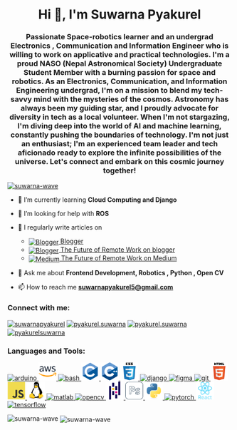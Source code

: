 <h1 align="center">Hi 👋, I'm Suwarna Pyakurel</h1>
<h3 align="center">Passionate Space-robotics learner and an undergrad Electronics , Communication and Information Engineer who is willing to work on applicative and practical technologies. I'm a proud NASO (Nepal Astronomical Society) Undergraduate Student Member with a burning passion for space and robotics. As an Electronics, Communication, and Information Engineering undergrad, I'm on a mission to blend my tech-savvy mind with the mysteries of the cosmos. Astronomy has always been my guiding star, and I proudly advocate for diversity in tech as a local volunteer. When I'm not stargazing, I'm diving deep into the world of AI and machine learning, constantly pushing the boundaries of technology. I'm not just an enthusiast; I'm an experienced team leader and tech aficionado ready to explore the infinite possibilities of the universe. Let's connect and embark on this cosmic journey together!</h3>


<p align="left"> <a href="https://github.com/ryo-ma/github-profile-trophy"><img src="https://github-profile-trophy.vercel.app/?username=suwarna-wave" alt="suwarna-wave" /></a> </p>

- 🌱 I’m currently learning **Cloud Computing and Django**

- 🤝 I’m looking for help with **ROS**

- 📝 I regularly write articles on 
  - <a href="https://www.blogger.com/blog/posts/4114355725744733275?hl=en&tab=jj" target="_blank"><img align="center" src="https://cdn.jsdelivr.net/npm/simple-icons@v3/icons/blogger.svg" alt="Blogger" height="20" width="20" /> Blogger</a>
  - <a href="https://techtalksloud.blogspot.com/2024/08/the-future-of-remote-work-leveraging.html" target="_blank"><img align="center" src="https://cdn.jsdelivr.net/npm/simple-icons@v3/icons/blogger.svg" alt="Blogger" height="20" width="20" /> The Future of Remote Work on blogger </a>
  - <a href="https://medium.com/@suwarnapyakurel/the-future-of-remote-work-leveraging-technology-for-a-hybrid-workforce-4439f3d16dec" target="_blank"><img align="center" src="https://cdn.jsdelivr.net/npm/simple-icons@v3/icons/medium.svg" alt="Medium" height="20" width="20" /> The Future of Remote Work on Medium</a>

- 💬 Ask me about **Frontend Development, Robotics , Python , Open CV**

- 📫 How to reach me **suwarnapyakurel5@gmail.com**

<h3 align="left">Connect with me:</h3>
<p align="left">
<a href="https://linkedin.com/in/suwarnapyakurel" target="blank"><img align="center" src="https://raw.githubusercontent.com/rahuldkjain/github-profile-readme-generator/master/src/images/icons/Social/linked-in-alt.svg" alt="suwarnapyakurel" height="30" width="40" /></a>
<a href="https://fb.com/pyakurel.suwarna" target="blank"><img align="center" src="https://raw.githubusercontent.com/rahuldkjain/github-profile-readme-generator/master/src/images/icons/Social/facebook.svg" alt="pyakurel.suwarna" height="30" width="40" /></a>
<a href="https://instagram.com/pyakurel.suwarna" target="_blank">
    <img align="center" src="https://raw.githubusercontent.com/rahuldkjain/github-profile-readme-generator/master/src/images/icons/Social/instagram.svg" alt="pyakurel.suwarna" height="30" width="40" />
</a>
<a href="https://www.hackerrank.com/pyakurelsuwarna" target="_blank">
    <img align="center" src="https://raw.githubusercontent.com/rahuldkjain/github-profile-readme-generator/master/src/images/icons/Social/hackerrank.svg" alt="pyakurelsuwarna" height="30" width="40" />
</a>
</p>

<h3 align="left">Languages and Tools:</h3>
<p align="left"> <a href="https://www.arduino.cc/" target="_blank" rel="noreferrer"> <img src="https://cdn.worldvectorlogo.com/logos/arduino-1.svg" alt="arduino" width="40" height="40"/> </a> <a href="https://aws.amazon.com" target="_blank" rel="noreferrer"> <img src="https://raw.githubusercontent.com/devicons/devicon/master/icons/amazonwebservices/amazonwebservices-original-wordmark.svg" alt="aws" width="40" height="40"/> </a> <a href="https://www.gnu.org/software/bash/" target="_blank" rel="noreferrer"> <img src="https://www.vectorlogo.zone/logos/gnu_bash/gnu_bash-icon.svg" alt="bash" width="40" height="40"/> </a> <a href="https://www.cprogramming.com/" target="_blank" rel="noreferrer"> <img src="https://raw.githubusercontent.com/devicons/devicon/master/icons/c/c-original.svg" alt="c" width="40" height="40"/> </a> <a href="https://www.w3schools.com/cpp/" target="_blank" rel="noreferrer"> <img src="https://raw.githubusercontent.com/devicons/devicon/master/icons/cplusplus/cplusplus-original.svg" alt="cplusplus" width="40" height="40"/> </a> <a href="https://www.w3schools.com/css/" target="_blank" rel="noreferrer"> <img src="https://raw.githubusercontent.com/devicons/devicon/master/icons/css3/css3-original-wordmark.svg" alt="css3" width="40" height="40"/> </a> <a href="https://www.djangoproject.com/" target="_blank" rel="noreferrer"> <img src="https://cdn.worldvectorlogo.com/logos/django.svg" alt="django" width="40" height="40"/> </a> <a href="https://www.figma.com/" target="_blank" rel="noreferrer"> <img src="https://www.vectorlogo.zone/logos/figma/figma-icon.svg" alt="figma" width="40" height="40"/> </a> <a href="https://git-scm.com/" target="_blank" rel="noreferrer"> <img src="https://www.vectorlogo.zone/logos/git-scm/git-scm-icon.svg" alt="git" width="40" height="40"/> </a> <a href="https://www.w3.org/html/" target="_blank" rel="noreferrer"> <img src="https://raw.githubusercontent.com/devicons/devicon/master/icons/html5/html5-original-wordmark.svg" alt="html5" width="40" height="40"/> </a> <a href="https://developer.mozilla.org/en-US/docs/Web/JavaScript" target="_blank" rel="noreferrer"> <img src="https://raw.githubusercontent.com/devicons/devicon/master/icons/javascript/javascript-original.svg" alt="javascript" width="40" height="40"/> </a> <a href="https://www.linux.org/" target="_blank" rel="noreferrer"> <img src="https://raw.githubusercontent.com/devicons/devicon/master/icons/linux/linux-original.svg" alt="linux" width="40" height="40"/> </a> <a href="https://www.mathworks.com/" target="_blank" rel="noreferrer"> <img src="https://upload.wikimedia.org/wikipedia/commons/2/21/Matlab_Logo.png" alt="matlab" width="40" height="40"/> </a> <a href="https://opencv.org/" target="_blank" rel="noreferrer"> <img src="https://www.vectorlogo.zone/logos/opencv/opencv-icon.svg" alt="opencv" width="40" height="40"/> </a> <a href="https://pandas.pydata.org/" target="_blank" rel="noreferrer"> <img src="https://raw.githubusercontent.com/devicons/devicon/2ae2a900d2f041da66e950e4d48052658d850630/icons/pandas/pandas-original.svg" alt="pandas" width="40" height="40"/> </a> <a href="https://www.photoshop.com/en" target="_blank" rel="noreferrer"> <img src="https://raw.githubusercontent.com/devicons/devicon/master/icons/photoshop/photoshop-line.svg" alt="photoshop" width="40" height="40"/> </a> <a href="https://www.python.org" target="_blank" rel="noreferrer"> <img src="https://raw.githubusercontent.com/devicons/devicon/master/icons/python/python-original.svg" alt="python" width="40" height="40"/> </a> <a href="https://pytorch.org/" target="_blank" rel="noreferrer"> <img src="https://www.vectorlogo.zone/logos/pytorch/pytorch-icon.svg" alt="pytorch" width="40" height="40"/> </a> <a href="https://reactjs.org/" target="_blank" rel="noreferrer"> <img src="https://raw.githubusercontent.com/devicons/devicon/master/icons/react/react-original-wordmark.svg" alt="react" width="40" height="40"/> </a> <a href="https://www.tensorflow.org" target="_blank" rel="noreferrer"> <img src="https://www.vectorlogo.zone/logos/tensorflow/tensorflow-icon.svg" alt="tensorflow" width="40" height="40"/> </a> </p>

<p><img align="left" src="https://github-readme-stats.vercel.app/api/top-langs?username=suwarna-wave&show_icons=true&locale=en&layout=compact" alt="suwarna-wave" /></p>

<p>&nbsp;<img align="center" src="https://github-readme-stats.vercel.app/api?username=suwarna-wave&show_icons=true&locale=en" alt="suwarna-wave" /></p>
